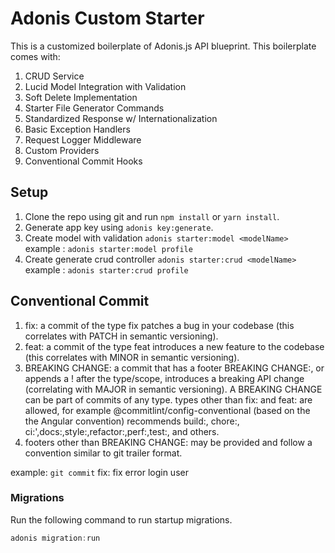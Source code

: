 # Adonis Custom Starter

This is a customized boilerplate of Adonis.js API blueprint. This boilerplate comes with:
1. CRUD Service
2. Lucid Model Integration with Validation
3. Soft Delete Implementation
4. Starter File Generator Commands
5. Standardized Response w/ Internationalization
6. Basic Exception Handlers
7. Request Logger Middleware
8. Custom Providers
9. Conventional Commit Hooks

## Setup

1. Clone the repo using git and run `npm install` or `yarn install`.
2. Generate app key using `adonis key:generate`.
3. Create model with validation `adonis starter:model <modelName>` example : `adonis starter:model profile`
4. Create generate crud controller `adonis starter:crud <modelName>` example : `adonis starter:crud profile` 

## Conventional Commit

1. fix: a commit of the type fix patches a bug in your codebase (this correlates with PATCH in semantic versioning).
2. feat: a commit of the type feat introduces a new feature to the codebase (this correlates with MINOR in semantic versioning).
3. BREAKING CHANGE: a commit that has a footer BREAKING CHANGE:, or appends a ! after the type/scope, introduces a breaking API change (correlating with MAJOR in semantic versioning). A BREAKING CHANGE can be part of commits of any type.
types other than fix: and feat: are allowed, for example @commitlint/config-conventional (based on the the Angular convention) recommends build:, chore:, ci:',docs:,style:,refactor:,perf:,test:, and others.
4. footers other than BREAKING CHANGE: <description> may be provided and follow a convention similar to git trailer format.

example: `git commit`
fix: fix error login user

### Migrations

Run the following command to run startup migrations.

```js
adonis migration:run
```
